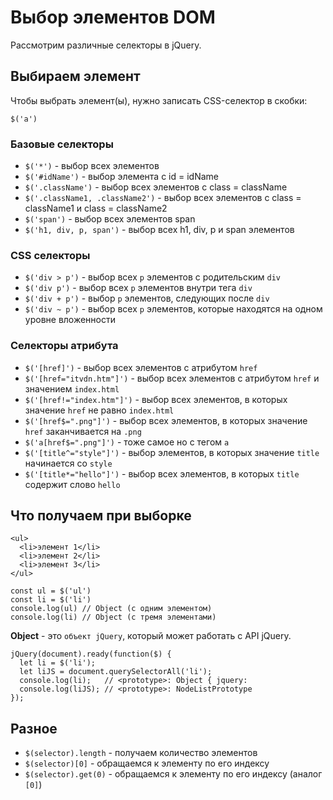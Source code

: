 # Выбор элементов DOM
Рассмотрим различные селекторы в jQuery.

## Выбираем элемент
Чтобы выбрать элемент(ы), нужно записать CSS-селектор в скобки:

    $('a')

### Базовые селекторы
- `$('*')` - выбор всех элементов
- `$('#idName')` - выбор элемента с id = idName
- `$('.className')` - выбор всех элементов с class = className
- `$('.className1, .className2')` - выбор всех элементов с class = className1 и class = className2
- `$('span')` - выбор всех элементов span
- `$('h1, div, p, span')` - выбор всех h1, div, p и span элементов

### CSS селекторы
- `$('div > p')` - выбор всех `p` элементов с родительским `div`
- `$('div p')` - выбор всех `p` элементов внутри тега `div`
- `$('div + p')` - выбор `p` элементов, следующих после `div`
- `$('div ~ p')` - выбор всех `p` элементов, которые находятся на одном уровне вложенности

### Селекторы атрибута
- `$('[href]')` - выбор всех элементов с атрибутом `href`
- `$('[href="itvdn.htm"]')` - выбор всех элементов с атрибутом `href` и значением `index.html`
- `$('[href!="index.htm"]')` - выбор всех элементов, в которых значение `href` не равно `index.html`
- `$('[href$=".png"]')` - выбор всех элементов, в которых значение `href` заканчивается на `.png`
- `$('a[href$=".png"]')` - тоже самое но с тегом `a`
- `$('[title^="style"]')` - выбор элементов, в которых значение `title` начинается со `style`
- `$('[title*="hello"]')` - выбор всех элементов, в которых `title` coдержит слово `hello`

## Что получаем при выборке

    <ul>
      <li>элемент 1</li>
      <li>элемент 2</li>
      <li>элемент 3</li>
    </ul>

    const ul = $('ul')
    const li = $('li')
    console.log(ul) // Object (с одним элементом)
    console.log(li) // Object (с тремя элементами)

**Object** - это `объект jQuery`, который может работать с API jQuery.

    jQuery(document).ready(function($) {
      let li = $('li');
      let liJS = document.querySelectorAll('li');
      console.log(li);   // <prototype>: Object { jquery:
      console.log(liJS); // <prototype>: NodeListPrototype
    });

## Разное
- `$(selector).length` - получаем количество элементов
- `$(selector)[0]` - обращаемся к элементу по его индексу
- `$(selector).get(0)` - обращаемся к элементу по его индексу (аналог `[0]`)
